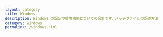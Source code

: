 ```yaml
---
layout: category
title: Windows
description: Windows の設定や環境構築についての記事です。バッチファイルの記述方法の技術ドキュメントをまとめました。
category: windows
permalink: /windows.html
---
```

